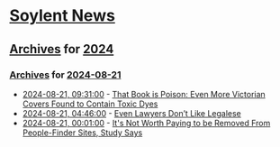 # [Soylent News](../../../README.md)

## [Archives](../../index.md) for [2024](../index.md)

### [Archives](../../index.md) for [2024-08-21](index.md)

* [2024-08-21, 09:31:00](https://soylentnews.org/article.pl?sid=24/08/20/1758251&from=rss) - [That Book is Poison: Even More Victorian Covers Found to Contain Toxic Dyes](https://soylentnews.org/article.pl?sid=24/08/20/1758251&from=rss)
* [2024-08-21, 04:46:00](https://soylentnews.org/article.pl?sid=24/08/19/2134246&from=rss) - [Even Lawyers Don’t Like Legalese](https://soylentnews.org/article.pl?sid=24/08/19/2134246&from=rss)
* [2024-08-21, 00:01:00](https://soylentnews.org/article.pl?sid=24/08/19/1142259&from=rss) - [It's Not Worth Paying to be Removed From People-Finder Sites, Study Says](https://soylentnews.org/article.pl?sid=24/08/19/1142259&from=rss)
